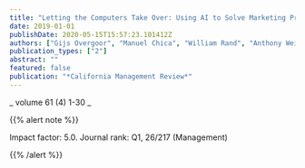 ```yaml
---
title: "Letting the Computers Take Over: Using AI to Solve Marketing Problems"
date: 2019-01-01
publishDate: 2020-05-15T15:57:23.101412Z
authors: ["Gijs Overgoor", "Manuel Chica", "William Rand", "Anthony Weishampel"]
publication_types: ["2"]
abstract: ""
featured: false
publication: "*California Management Review*"
---
```



_ volume 61 (4) 1-30 _


{{% alert note %}}

Impact factor: 5.0. Journal rank: Q1, 26/217 (Management)

{{% /alert %}}



